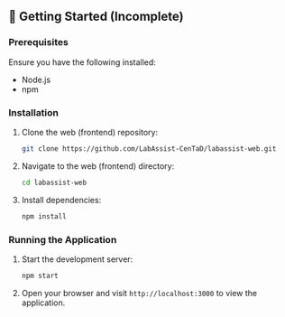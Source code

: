 ## 🚀 Getting Started (Incomplete)

### Prerequisites

Ensure you have the following installed:

- Node.js
- npm

### Installation

1. Clone the web (frontend) repository:
   ```bash
   git clone https://github.com/LabAssist-CenTaD/labassist-web.git
   ```

2. Navigate to the web (frontend) directory:
   ```bash
   cd labassist-web
   ```

3. Install dependencies:
   ```bash
   npm install
   ```

### Running the Application

1. Start the development server:
   ```bash
   npm start
   ```

2. Open your browser and visit `http://localhost:3000` to view the application.
